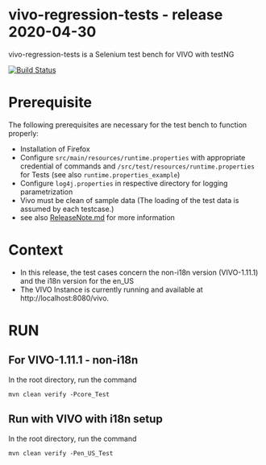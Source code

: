 # vivo-regression-tests - release 2020-04-30
vivo-regression-tests is a Selenium test bench for VIVO with testNG

[![Build Status](https://travis-ci.com/vivo-community/vivo-regression-tests.png?branch=master)](https://travis-ci.com/vivo-community/vivo-regression-tests)

# Prerequisite

The following prerequisites are necessary for the test bench to function properly:

- Installation of Firefox
- Configure `src/main/resources/runtime.properties` with appropriate credential of commands and `/src/test/resources/runtime.properties` for Tests
  (see also `runtime.properties_example`)
- Configure `log4j.properties` in respective directory for logging parametrization
- Vivo must be clean of sample data (The loading of the test data is assumed by each testcase.)
- see also  [ReleaseNote.md](ReleaseNote.md)  for more information

# Context

- In this release, the test cases concern the non-i18n version (VIVO-1.11.1) and the i18n version for the en_US
- The VIVO Instance is currently running and available at http://localhost:8080/vivo.

# RUN

## For VIVO-1.11.1 - non-i18n

In the root directory, run the command

```
mvn clean verify -Pcore_Test
```

## Run with VIVO with i18n setup

In the root directory, run the command

```
mvn clean verify -Pen_US_Test
```
